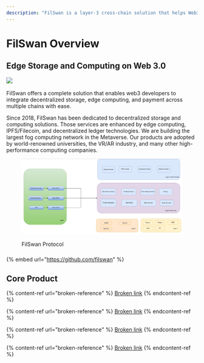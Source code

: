 ```yaml
---
description: "FilSwan is a layer-3 cross-chain solution that helps Web3 projects to integrate data, computing, bandwidth,\_and payment into one suite."
---
```


# FilSwan Overview

## Edge Storage and Computing on Web 3.0

![
](<.gitbook/assets/image (28) (1) (1) (1) (1) (1).png>)

FilSwan offers a complete solution that enables web3 developers to integrate decentralized storage, edge computing, and payment across multiple chains with ease.

Since 2018, FilSwan has been dedicated to decentralized storage and computing solutions. Those services are enhanced by edge computing, IPFS/Filecoin, and decentralized ledger technologies. We are building the largest fog computing network in the Metaverse. Our products are adopted by world-renowned universities, the VR/AR industry, and many other high-performance computing companies.

<figure><img src=".gitbook/assets/image (1) (2) (2).png" alt=""><figcaption><p>FilSwan Protocol</p></figcaption></figure>

###



{% embed url="https://github.com/filswan" %}

## Core Product

{% content-ref url="broken-reference" %}
[Broken link](broken-reference)
{% endcontent-ref %}

{% content-ref url="broken-reference" %}
[Broken link](broken-reference)
{% endcontent-ref %}

{% content-ref url="broken-reference" %}
[Broken link](broken-reference)
{% endcontent-ref %}

{% content-ref url="broken-reference" %}
[Broken link](broken-reference)
{% endcontent-ref %}
